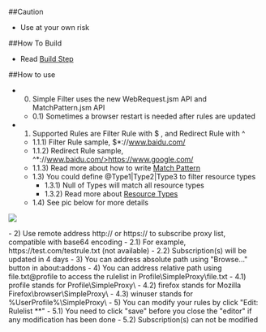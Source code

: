 ##Caution

- Use at your own risk

##How To Build

- Read <a href="https://github.com/jc3213/Misc/blob/master/Manual/en-US/HowToBuild.md">Build Step</a>

##How to use

- 0) Simple Filter uses the new WebRequest.jsm API and MatchPattern.jsm API
  - 0.1) Sometimes a browser restart is needed after rules are updated
- 1) Supported Rules are Filter Rule with $ , and Redirect Rule with ^
  - 1.1.1) Filter Rule sample, $*://www.baidu.com/
  - 1.1.2) Redirect Rule sample, ^*://www.baidu.com/>https://www.google.com/
  - 1.1.3) Read more about how to write <a href="https://developer.mozilla.org/en-US/Add-ons/WebExtensions/Match_patterns">Match Pattern</a>
  - 1.3) You could define @Type1|Type2|Type3 to filter resource types
    - 1.3.1) Null of Types will match all resource types
    - 1.3.2) Read more about <a href="https://developer.mozilla.org/en-US/docs/Mozilla/JavaScript_code_modules/WebRequest.jsm#Resource_types">Resource Types</a>
  - 1.4) See pic below for more details
<p><img src="http://i66.tinypic.com/2mg9jzq.png"></p>
- 2) Use remote address http:// or https:// to subscribe proxy list, compatible with base64 encoding
  - 2.1) For example, https://test.com/testrule.txt (not available)
  - 2.2) Subscription(s) will be updated in 4 days
- 3) You can address absolute path using "Browse..." button in about:addons
- 4) You can address relative path using file.txt@profile to access the rulelist in Profile\SimpleProxy\file.txt
  - 4.1) profile stands for Profile\SimpleProxy\
  - 4.2) firefox stands for Mozilla Firefox\browser\SimpleProxy\
  - 4.3) winuser stands for %UserProfile%\SimpleProxy\
- 5) You can modify your rules by click "Edit: Rulelist **"
  - 5.1) You need to click "save" before you close the "editor" if any modification has been done
  - 5.2) Subscription(s) can not be modified
